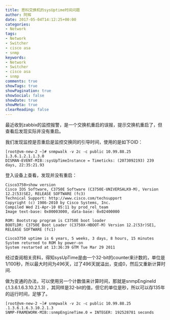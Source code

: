 ```yaml
---
title: 思科交换机的sysUptime时间问题
author: 阿辉
date: 2017-05-04T14:12:25+00:00
categories:
- Network
tags:
- Network
- Switcher
- cisco asa
- snmp
keywords:
- Network
- Switcher
- cisco asa
- snmp
comments: true
showTags: true
showPagination: true
showSocial: false
showDate: true
showMeta: true
clearReading: false
---
```

最近收到zabbix的监控报警，是一个交换机重启的误报，提示交换机重启了，但查看后发现实际并没有重启。

我们发现监控是否重启是监控交换同的引导时间，使用的是如下OID：
```
[root@vm-new-2 ~]# snmpwalk -v 2c -c public 10.99.88.25 1.3.6.1.2.1.1.3.0
DISMAN-EVENT-MIB::sysUpTimeInstance = Timeticks: (2073092193) 239 days, 22:35:21.93
```

<!--more-->

登入设备上查看，发现并没有重启：
```
Cisco3750>show version
Cisco IOS Software, C3750E Software (C3750E-UNIVERSALK9-M), Version 12.2(53)SE2, RELEASE SOFTWARE (fc3)
Technical Support: http://www.cisco.com/techsupport
Copyright (c) 1986-2010 by Cisco Systems, Inc.
Compiled Wed 21-Apr-10 05:11 by prod_rel_team
Image text-base: 0x00003000, data-base: 0x02400000

ROM: Bootstrap program is C3750E boot loader
BOOTLDR: C3750E Boot Loader (C3750X-HBOOT-M) Version 12.2(53r)SE1, RELEASE SOFTWARE (fc1)

Cisco3750 uptime is 6 years, 5 weeks, 3 days, 8 hours, 15 minutes
System returned to ROM by power-on
System restarted at 13:36:39 GTM Tue Mar 29 2011
```
经过查阅相关资料，得知sysUpTime是由一个32-bit的counter来计数的，单位是1/100秒，所以最大时间为496天，过了496天就溢出，变成0，然后又重新计算时间.

做为变通的办法，可以使用另一个计数值来计算时间，那就是snmpEngineId (.1.3.6.1.6.3.10.2.1.3) ，其同样是32-bit的值，但它的单位是秒，所以可以存135年的运行时间，足够了。
```
[root@vm-new-2 ~]# snmpwalk -v 2c -c public 10.99.88.25 .1.3.6.1.6.3.10.2.1.3
SNMP-FRAMEWORK-MIB::snmpEngineTime.0 = INTEGER: 192528781 seconds
```